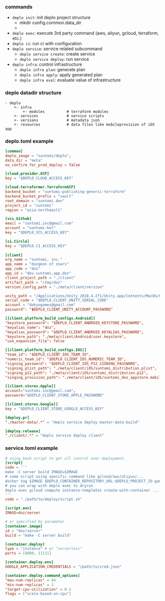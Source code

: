 ### commands
- ```deplo init```: init deplo project structure
    - mkdir config.common.data_dir
    - 
- ```deplo exec```: execute 3rd party command (aws, aliyun, gcloud, terraform, etc.)
- ```deplo ci```: run ci with configuration
- ```deplo service```: service related subcommand
    - ```deplo service create```: create service
    - ```deplo service deploy```: run service
- ```deplo infra```: control infrastructure
    - ```deplo infra plan```: generate plan
    - ```deplo infra apply```: apply generated plan
    - ```deplo infra eval```: evaluate value of infrastructure  

### deplo datadir structure
```
- deplo
    +- infra 
        +- modules          # terraform modules
    +- services             # service scripts
    +- versions             # metadata json
    +- resources            # data files like mobileprovision of iOS app
```

### deplo.toml example
``` toml
[common]
deplo_image = "suntomi/deplo",
data_dir = "meta"
no_confirm_for_prod_deploy = false

[cloud.provider.GCP]
key = "$DEPLO_CLOUD_ACCESS_KEY"

[cloud.terraformer.TerraformGCP]
backend_bucket = "suntomi-publishing-generic-terraform"
backend_bucket_prefix = "vault"
root_domain = "suntomi.dev"
project_id = "suntomi"
region = "asia-northeast1"

[vcs.Github]
email = "suntomi.inc@gmail.com"
account = "suntomi-bot"
key = "$DEPLO_VCS_ACCESS_KEY"

[ci.Circle]
key = "$DEPLO_CI_ACCESS_KEY"
    
[client]
org_name = "suntomi, inc."
app_name = "dungeon of zoars"
app_code = "doz"
app_id = "dev.suntomi.app.doz"
client_project_path = "./client"
artifact_path = "/tmp/doz"
version_config_path = "./meta/client/version"

unity_path = "/Applications/Unity_2018.4.2f1/Unity.app/Contents/MacOS/Unity"
serial_code = "$DEPLO_CLIENT_UNITY_SERIAL_CODE"
account = "dokyogames@gmail.com"
password": "$DEPLO_CLIENT_UNITY_ACCOUNT_PASSWORD"

[[client.platform_build_configs.Android]]
"keystore_password": "$DEPLO_CLIENT_ANDROID_KEYSTORE_PASSWORD",
"keyalias_name": "doz",
"keyalias_password": "$DEPLO_CLIENT_ANDROID_KEYALIAS_PASSWORD",
"keystore_path": "./meta/client/Android/user.keystore",
"use_expansion_file": false      

[[client.platform_build_configs.IOS]]
"team_id": "$DEPLO_CLIENT_IOS_TEAM_ID",
"numeric_team_id": "$DEPLO_CLIENT_IOS_NUMERIC_TEAM_ID",
"signing_password": "$DEPLO_CLIENT_IOS_P12_SIGNING_PASSWORD",
"signing_plist_path": "./meta/client/iOS/suntomi_distribution.plist",
"signing_p12_path": "./meta/client/iOS/suntomi_distribution.p12",
"singing_provision_path": "./meta/client/iOS/suntomi_doz_appstore.mobileprovision" 

[[client.stores.Apple]]
account="suntomi.inc@gmail.com",
password="$DEPLO_CLIENT_STORE_APPLE_PASSWORD"

[[client.stores.Google]]
key = "$DEPLO_CLIENT_STORE_GOOGLE_ACCESS_KEY"

[deploy.pr]
"./master-data/.*" = "deplo service deploy master-data-build"

[deploy.release]
"./client/.*" = "deplo service deploy client"

```



### service.toml example
``` toml
# using bash script to get ull control over deployment.
[script]
code = '''
make -C server build IMAGE=$IMAGE
# some script using specific command like gcloud/aws/aliyun/...
docker tag $IMAGE $DEPLO_CONTAINER_REPOSITORY_URL:$DEPLO_PROJECT_ID-game-server #>/dev/null 2>&1 
# you can wrap with deplo exec to dryrun
deplo exec gcloud compute instance-templates create-with-container ...
'''
code = "./path/to/deploy/script.sh"

[script.env]
IMAGE=doz/server

# or specified by parameter
[container.image]
id = "doz/server"
build = "make -C server build"

[container.deploy]
type = "instance" # or "serverless"
ports = [8080, 11111]

[container.deploy.env]  
GOOGLE_APPLICATION_CREDENTIALS = "/path/to/cred.json"

[container.deploy.command_options]
"max-num-replicas" = 64
"min-num-replicas" = 1
"target-cpu-utilization" = 0.5
flags = ["scale-based-on-cpu"]
```